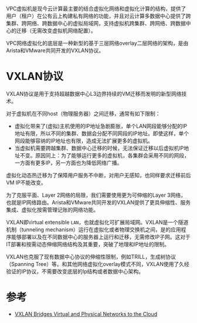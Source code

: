 VPC虚拟机是现今云计算最主要的结合虚拟化网络和虚拟化计算的结构，提供了用户（租户）在公有云上构建私有网络的功能，并且对云计算多数据中心提供了跨集群、跨网络、跨数据中心的虚拟局域网，支持虚拟机跨集群、跨网络、跨数据中心的迁移（无需改变虚拟机网络配置）。

VPC网络虚拟化的底层是一种新型的基于三层网络overlay二层网络的架构，是由Arista和VMware共同开发的VXLAN协议。

# VXLAN协议

VXLAN协议是用于支持超越数据中心L3边界持续的VM迁移而发明的新型网络技术。

对于虚拟机在不同host（物理服务器）之间迁移，通常有如下限制：

* 虚拟化带来了(虚拟)主机使用的IP地址急剧膨胀，单个LAN网段能够分配的IP地址有限，所以不同的集群、数据会分配不同网段的IP地址。即使这样，单个网段能够容纳的IP地址也有限，造成无法扩展更多的虚拟机。
* 当虚拟机需要跨越集群、数据中心迁移的时候，无法保证迁移以后虚拟机IP地址不变。原因同上：为了能够运行更多的虚拟机，各集群会采用不同的网段，一方面有更多IP，另一方面也为降低网络广播。

虚拟化动态热迁移为了保障用户服务不中断，对用户无感知，也同样要求迁移前后VM IP不能改变。

为了克服平面、Layer 2网络的局限，我们需要使用更为可伸缩的Layer 3网络，也就是IP网络路由。Arista和VMware共同开发的VXLAN提供了更具伸缩性、服务集成、虚拟化按需管理记账的网络功能。

VXLAN即`V`irtual e`X`tensible `LAN`，也就虚拟化可扩展局域网。VXLAN是一个隧道机制（tunneling mechanism）运行在虚拟化或者物理交换机之间，是的应用程序能够部署以及在不同数据中心的服务器上运行和迁移，无需修改IP子网。这对于IT部署和按需动态伸缩网络结构及其重要，突破了地理和IP地址的限制。

VXLAN也克服了现有数据中心协议的伸缩性限制，例如TRILL，生成树协议（Spanning Tree）等。和其他网络虚拟化overlay模式不同，VXLAN使用了久经验证的IP协议，不需要改变底层的Ip结构或者数据中心架构。

# 参考

* [VXLAN Bridges Virtual and Physical Networks to the Cloud](https://www.arista.com/assets/data/pdf/TechBulletins/VXLAN_Overview.pdf)
